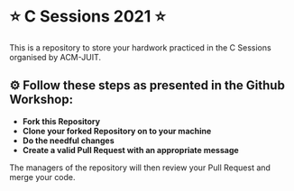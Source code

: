 # :star: C Sessions 2021 :star:
This is a repository to store your hardwork practiced in the C Sessions organised by ACM-JUIT.
<br>
## :gear: Follow these steps as presented in the Github Workshop:
- **Fork this Repository**
- **Clone your forked Repository on to your machine**
- **Do the needful changes**
- **Create a valid Pull Request with an appropriate message**

The managers of the repository will then review your Pull Request and merge your code.
